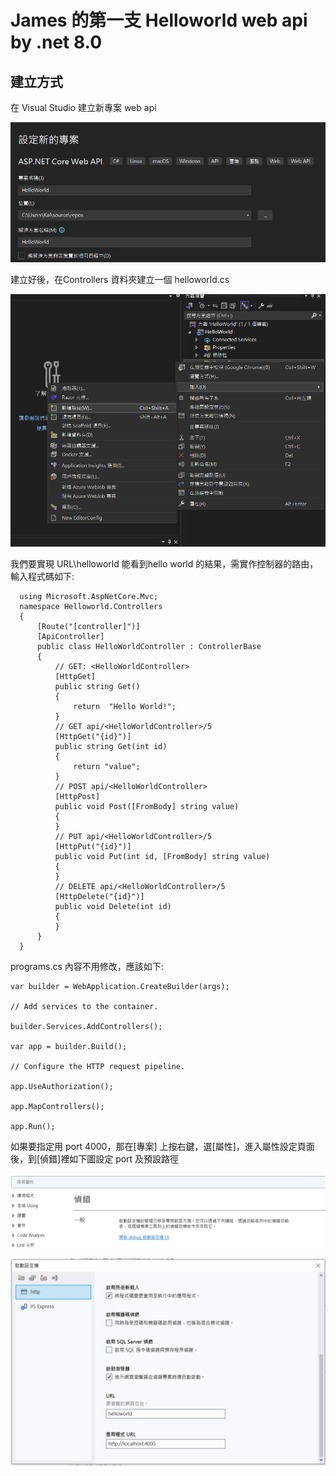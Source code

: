 # James 的第一支 Helloworld web api by .net 8.0
## 建立方式

在 Visual Studio 建立新專案 web api 

![image](https://github.com/jawa560/Helloworld/blob/master/images/create_1.png?raw=true)

建立好後，在Controllers 資料夾建立一個 helloworld.cs 

![image](https://github.com/jawa560/Helloworld/blob/master/images/create_2.png?raw=true)

我們要實現 URL\helloworld 能看到hello world 的結果，需實作控制器的路由， 
輸入程式碼如下:
```
  using Microsoft.AspNetCore.Mvc;
  namespace Helloworld.Controllers
  {
      [Route("[controller]")]
      [ApiController]
      public class HelloWorldController : ControllerBase
      {
          // GET: <HelloWorldController>
          [HttpGet]
          public string Get()
          {
              return  "Hello World!";
          }
          // GET api/<HelloWorldController>/5
          [HttpGet("{id}")]
          public string Get(int id)
          {
              return "value";
          }
          // POST api/<HelloWorldController>
          [HttpPost]
          public void Post([FromBody] string value)
          {
          }
          // PUT api/<HelloWorldController>/5
          [HttpPut("{id}")]
          public void Put(int id, [FromBody] string value)
          {
          }
          // DELETE api/<HelloWorldController>/5
          [HttpDelete("{id}")]
          public void Delete(int id)
          {
          }
      }
  }
```
programs.cs 內容不用修改，應該如下:
```
var builder = WebApplication.CreateBuilder(args);

// Add services to the container.

builder.Services.AddControllers();

var app = builder.Build();

// Configure the HTTP request pipeline.

app.UseAuthorization();

app.MapControllers();

app.Run();

```
如果要指定用 port 4000，那在[專案] 上按右鍵，選[屬性]，進入屬性設定頁面後，到[偵錯]裡如下圖設定 port 及預設路徑 

![image](https://github.com/jawa560/Helloworld/blob/master/images/env_1.png?raw=true)

![image](https://github.com/jawa560/Helloworld/blob/master/images/env_2.png?raw=true)
